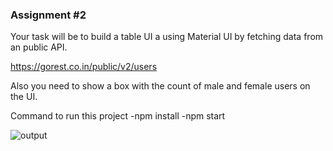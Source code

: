 ### Assignment #2

Your task will be to build a table UI a using Material UI by fetching data from an public API.

https://gorest.co.in/public/v2/users


Also you need to show a box with the count of male and female users on the UI.

Command to run this project
-npm install 
-npm start

![output](https://user-images.githubusercontent.com/87627839/207136406-eeade120-aa04-4bb9-a11a-a3731bf08f6a.JPG)
